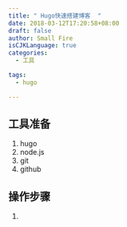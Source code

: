 ```yaml
---
title: " Hugo快速搭建博客  "
date: 2018-03-12T17:20:58+08:00
draft: false
author: Small Fire
isCJKLanguage: true
categories: 
  - 工具

tags: 
  - hugo 

---
```


## 工具准备

1. hugo
2. node.js
3. git
4. github

## 操作步骤

1. 



